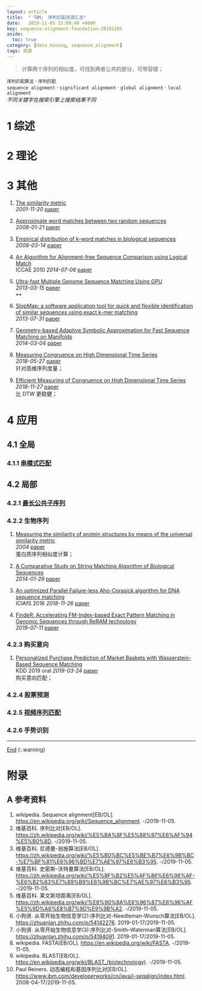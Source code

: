 ```yaml
---
layout: article
title:  "「DM」 序列匹配资源汇总"
date:   2019-11-05 15:08:40 +0800
key: sequence-alignment-foundation-20191105
aside:
  toc: true
category: [data_mining, sequence_alignment]
tags: 资源
---
```

<span id='head'></span>  
>计算两个序列的相似度，可找到两者公共的部分，可带容错；   


<!--more-->

`序列匹配算法` · `序列匹配`     
`sequence alignment` · `significant alignment` · `global alignment` · `local alignment`   
*不同关键字在搜索引擎上搜索结果不同*     


# 1 综述

# 2 理论

# 3 其他

1. [The similarity metric](http://cn.arxiv.org/abs/cs/0111054)    
*2001-11-20* [paper](https://arxiv.org/abs/cs/0111054)     

1. [Approximate word matches between two random sequences](http://cn.arxiv.org/abs/0801.3145)    
*2008-01-21* [paper](https://arxiv.org/abs/0801.3145)    

1. [Empirical distribution of k-word matches in biological sequences](http://cn.arxiv.org/abs/0803.2085)   
*2008-03-14* [paper](https://arxiv.org/abs/0803.2085)   

1. [An Algorithm for Alignment-free Sequence Comparison using Logical Match](http://cn.arxiv.org/abs/1407.2237)    
ICCAE 2010 *2014-07-06* [paper](https://arxiv.org/abs/1407.2237)    

1. [Ultra-fast Multiple Genome Sequence Matching Using GPU](http://cn.arxiv.org/abs/1303.3692)    
*2013-03-15* [paper](https://arxiv.org/abs/1303.3692)     
$\bullet \bullet$    

1. [SlopMap: a software application tool for quick and flexible identification of similar sequences using exact k-mer matching](http://cn.arxiv.org/abs/1307.8407)     
*2013-07-31* [paper](https://arxiv.org/abs/1307.8407)    

1. [Geometry-based Adaptive Symbolic Approximation for Fast Sequence Matching on Manifolds](http://cn.arxiv.org/abs/1403.0820)    
*2014-03-04* [paper](https://arxiv.org/abs/1403.0820)     

1. [Measuring Congruence on High Dimensional Time Series](http://cn.arxiv.org/abs/1805.10697)    
*2018-05-27* [paper](https://arxiv.org/abs/1805.10697)    
针对高维序列度量；    

1. [Efficient Measuring of Congruence on High Dimensional Time Series](http://cn.arxiv.org/abs/1811.11856)    
*2018-11-27* [paper](https://arxiv.org/abs/1811.11856)    
比 DTW 更稳健；    


# 4 应用
## 4.1 全局

### 4.1.1 [串模式匹配](/algorithms/string/2019/10/29/pattern-match-foundation.html#11-模式匹配)

## 4.2 局部

### 4.2.1 [最长公共子序列](/algorithms/string/2019/10/29/pattern-match-foundation.html#12-最长公共子序列)

### 4.2.2 生物序列

1. [Measuring the similarity of protein structures by means of the universal similarity metric](https://pdfs.semanticscholar.org/5edd/204c9c3ecb4513ec3de44ef0a51795b1d870.pdf?_ga=2.197400687.1153843306.1572339852-129004075.1557370518)    
*2004* [paper](https://pdfs.semanticscholar.org/5edd/204c9c3ecb4513ec3de44ef0a51795b1d870.pdf?_ga=2.197400687.1153843306.1572339852-129004075.1557370518)    
蛋白质序列相似度计算；   


1. [A Comparative Study on String Matching Algorithm of Biological Sequences](http://cn.arxiv.org/abs/1401.7416)     
*2014-01-29* [paper](https://arxiv.org/abs/1401.7416)     

1. [An optimized Parallel Failure-less Aho-Corasick algorithm for DNA sequence matching](http://cn.arxiv.org/abs/1811.10498)    
ICIAfS 2016 *2018-11-26* [paper](https://arxiv.org/abs/1811.10498)    


1. [FindeR: Accelerating FM-Index-based Exact Pattern Matching in Genomic Sequences through ReRAM technology](http://cn.arxiv.org/abs/1907.04965)    
*2019-07-11* [paper](https://arxiv.org/abs/1907.04965)    

### 4.2.3 购买意向

1. [Personalized Purchase Prediction of Market Baskets with Wasserstein-Based Sequence Matching](http://cn.arxiv.org/abs/1905.13131)    
KDD 2019 oral *2019-03-24* [paper](https://arxiv.org/abs/1905.13131)    
购买意向匹配；    



### 4.2.4 股票预测

### 4.2.5 [视频序列匹配](/video/video_retrieval/2019/06/21/foundation.html#35-相似度度量)     

### 4.2.6 手势识别


-------------------  
[End](#head)
{:.warning}  

# 附录
## A 参考资料
1. wikipedia. Sequence alignment[EB/OL]. <https://en.wikipedia.org/wiki/Sequence_alignment>. -/2019-11-05.     
1. 维基百科. 序列比对[EB/OL]. <https://zh.wikipedia.org/wiki/%E5%BA%8F%E5%88%97%E6%AF%94%E5%B0%8D>. -/2019-11-05.     
1. 维基百科. 尼德曼-翁施算法[EB/OL]. <https://zh.wikipedia.org/wiki/%E5%B0%BC%E5%BE%B7%E6%9B%BC-%E7%BF%81%E6%96%BD%E7%AE%97%E6%B3%95>. -/2019-11-05.     
1. 维基百科. 史密斯-沃特曼算法[EB/OL]. <https://zh.wikipedia.org/wiki/%E5%8F%B2%E5%AF%86%E6%96%AF-%E6%B2%83%E7%89%B9%E6%9B%BC%E7%AE%97%E6%B3%95>. -/2019-11-05.     
1. 维基百科. 莱文斯坦距离[EB/OL]. <https://zh.wikipedia.org/wiki/%E8%90%8A%E6%96%87%E6%96%AF%E5%9D%A6%E8%B7%9D%E9%9B%A2>. -/2019-11-05.     
1. 小狗贤. 从零开始生物信息学(2):序列比对-Needleman-Wunsch算法[EB/OL]. <https://zhuanlan.zhihu.com/p/54142276>. 2019-01-17/2019-11-05.   
1. 小狗贤. 从零开始生物信息学(3):序列比对-Smith–Waterman算法[EB/OL]. <https://zhuanlan.zhihu.com/p/54194091>. 2019-01-17/2019-11-05.   
1. wikipedia. FASTA[EB/OL]. <https://en.wikipedia.org/wiki/FASTA>. -/2019-11-05.     
1. wikipedia. BLAST[EB/OL]. <https://en.wikipedia.org/wiki/BLAST_(biotechnology)>. -/2019-11-05.     
1. Paul Reiners. 动态编程和基因序列比对[EB/OL]. <https://www.ibm.com/developerworks/cn/java/j-seqalign/index.html>. 2008-04-17/2019-11-05.   
